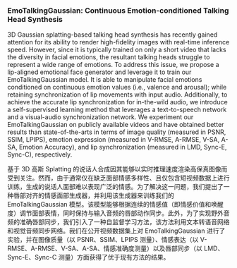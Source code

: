### EmoTalkingGaussian: Continuous Emotion-conditioned Talking Head Synthesis

3D Gaussian splatting-based talking head synthesis has recently gained attention for its ability to render high-fidelity images with real-time inference speed. However, since it is typically trained on only a short video that lacks the diversity in facial emotions, the resultant talking heads struggle to represent a wide range of emotions. To address this issue, we propose a lip-aligned emotional face generator and leverage it to train our EmoTalkingGaussian model. It is able to manipulate facial emotions conditioned on continuous emotion values (i.e., valence and arousal); while retaining synchronization of lip movements with input audio. Additionally, to achieve the accurate lip synchronization for in-the-wild audio, we introduce a self-supervised learning method that leverages a text-to-speech network and a visual-audio synchronization network. We experiment our EmoTalkingGaussian on publicly available videos and have obtained better results than state-of-the-arts in terms of image quality (measured in PSNR, SSIM, LPIPS), emotion expression (measured in V-RMSE, A-RMSE, V-SA, A-SA, Emotion Accuracy), and lip synchronization (measured in LMD, Sync-E, Sync-C), respectively.

基于 3D 高斯 Splatting 的说话人合成因其能够以实时推理速度渲染高保真图像而受到关注。然而，由于通常仅在缺乏面部情感多样性、且仅包含短视频数据上进行训练，生成的说话人面部难以表现广泛的情感。为了解决这一问题，我们提出了一种唇部对齐的情感面部生成器，并利用该生成器来训练我们的 EmoTalkingGaussian 模型。该模型能够根据连续的情感值（即情感价值和唤醒度）调节面部表情，同时保持与输入音频的唇部动作同步。此外，为了实现野外音频的准确唇部同步，我们引入了一种自监督学习方法，该方法利用文本转语音网络和视觉音频同步网络。我们在公开视频数据集上对 EmoTalkingGaussian 进行了实验，并在图像质量（以 PSNR、SSIM、LPIPS 测量）、情感表达（以 V-RMSE、A-RMSE、V-SA、A-SA、情感准确度测量）以及唇部同步（以 LMD、Sync-E、Sync-C 测量）方面获得了优于现有方法的结果。
